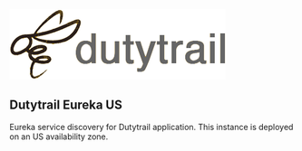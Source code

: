 ![dutytrail logo](logo.png)

## Dutytrail Eureka US

Eureka service discovery for Dutytrail application. This instance is deployed on an US availability zone.